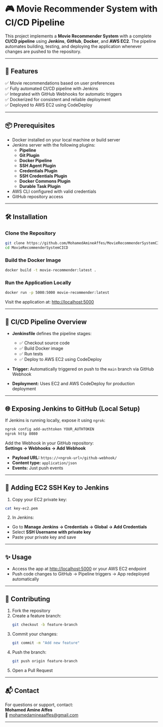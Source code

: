 # 🎮 Movie Recommender System with CI/CD Pipeline

This project implements a **Movie Recommender System** with a complete **CI/CD pipeline** using **Jenkins**, **GitHub**, **Docker**, and **AWS EC2**. The pipeline automates building, testing, and deploying the application whenever changes are pushed to the repository.

---

## 🚀 Features

✅ Movie recommendations based on user preferences\
✅ Fully automated CI/CD pipeline with Jenkins\
✅ Integrated with GitHub Webhooks for automatic triggers\
✅ Dockerized for consistent and reliable deployment\
✅ Deployed to AWS EC2 using CodeDeploy

---

## 📦 Prerequisites

- Docker installed on your local machine or build server
- Jenkins server with the following plugins:
  - **Pipeline**
  - **Git Plugin**
  - **Docker Pipeline**
  - **SSH Agent Plugin**
  - **Credentials Plugin**
  - **SSH Credentials Plugin**
  - **Docker Commons Plugin**
  - **Durable Task Plugin**
- AWS CLI configured with valid credentials
- GitHub repository access

---

## 🛠️ Installation

### Clone the Repository

```bash
git clone https://github.com/MohamedAmineAffes/MovieRecommenderSystemCICD.git
cd MovieRecommenderSystemCICD
```

### Build the Docker Image

```bash
docker build -t movie-recommender:latest .
```

### Run the Application Locally

```bash
docker run -p 5000:5000 movie-recommender:latest
```

Visit the application at: [http://localhost:5000](http://localhost:5000)

---

## 🔄 CI/CD Pipeline Overview

- **Jenkinsfile** defines the pipeline stages:

  - ✅ Checkout source code
  - ✅ Build Docker image
  - ✅ Run tests
  - ✅ Deploy to AWS EC2 using CodeDeploy

- **Trigger:** Automatically triggered on push to the `main` branch via GitHub Webhook

- **Deployment:** Uses EC2 and AWS CodeDeploy for production deployment

---

## 🌐 Exposing Jenkins to GitHub (Local Setup)

If Jenkins is running locally, expose it using `ngrok`:

```bash
ngrok config add-authtoken YOUR_AUTHTOKEN
ngrok http 8080
```

Add the Webhook in your GitHub repository:\
**Settings → Webhooks → Add Webhook**

- **Payload URL:** `https://<ngrok-url>/github-webhook/`
- **Content type:** `application/json`
- **Events:** Just push events

---

## 🔑 Adding EC2 SSH Key to Jenkins

1. Copy your EC2 private key:

```bash
cat key-ec2.pem
```

2. In Jenkins:

- Go to **Manage Jenkins → Credentials → Global → Add Credentials**
- Select **SSH Username with private key**
- Paste your private key and save

---

## ✨ Usage

- Access the app at [http://localhost:5000](http://localhost:5000) or your AWS EC2 endpoint
- Push code changes to GitHub → Pipeline triggers → App redeployed automatically

---

## 🤝 Contributing

1. Fork the repository
2. Create a feature branch:
   ```bash
   git checkout -b feature-branch
   ```
3. Commit your changes:
   ```bash
   git commit -m "Add new feature"
   ```
4. Push the branch:
   ```bash
   git push origin feature-branch
   ```
5. Open a Pull Request

---

## 📬 Contact

For questions or support, contact:\
**Mohamed Amine Affes**\
📧 [mohamedamineaaffes@gmail.com](mailto\:mohamedamineaaffes@gmail.com)

---



